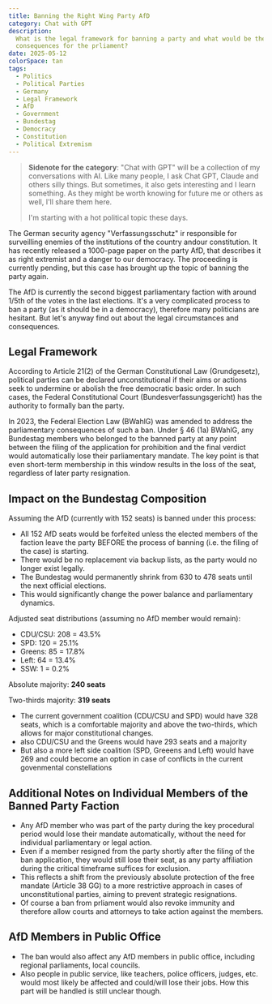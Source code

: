 ```yaml
---
title: Banning the Right Wing Party AfD
category: Chat with GPT
description:
  What is the legal framework for banning a party and what would be the
  consequences for the prliament?
date: 2025-05-12
colorSpace: tan
tags:
  - Politics
  - Political Parties
  - Germany
  - Legal Framework
  - AfD
  - Government
  - Bundestag
  - Democracy
  - Constitution
  - Political Extremism
---
```


> **Sidenote for the category**: "Chat with GPT" will be a collection of my
> conversations with AI. Like many people, I ask Chat GPT, Claude and others
> silly things. But sometimes, it also gets interesting and I learn something.
> As they might be worth knowing for future me or others as well, I'll share
> them here.
>
> I'm starting with a hot political topic these days.

The German security agency "Verfassungsschutz" ir responsible for surveilling
enemies of the institutions of the country andour constitution. It has recently
released a 1000-page paper on the party AfD, that describes it as right
extremist and a danger to our democracy. The proceeding is currently pending,
but this case has brought up the topic of banning the party again.

The AfD is currently the second biggest parliamentary faction with around 1/5th
of the votes in the last elections. It's a very complicated process to ban a
party (as it should be in a democracy), therefore many politicians are hesitant.
But let's anyway find out about the legal circumstances and consequences.

## Legal Framework

According to Article 21(2) of the German Constitutional Law (Grundgesetz),
political parties can be declared unconstitutional if their aims or actions seek
to undermine or abolish the free democratic basic order. In such cases, the
Federal Constitutional Court (Bundesverfassungsgericht) has the authority to
formally ban the party.

In 2023, the Federal Election Law (BWahlG) was amended to address the
parliamentary consequences of such a ban. Under § 46 (1a) BWahlG, any Bundestag
members who belonged to the banned party at any point between the filing of the
application for prohibition and the final verdict would automatically lose their
parliamentary mandate. The key point is that even short-term membership in this
window results in the loss of the seat, regardless of later party resignation.

## Impact on the Bundestag Composition

Assuming the AfD (currently with 152 seats) is banned under this process:

- All 152 AfD seats would be forfeited unless the elected members of the faction
  leave the party BEFORE the process of banning (i.e. the filing of the case) is
  starting.
- There would be no replacement via backup lists, as the party would no longer
  exist legally.
- The Bundestag would permanently shrink from 630 to 478 seats until the next
  official elections.
- This would significantly change the power balance and parliamentary dynamics.

Adjusted seat distributions (assuming no AfD member would remain):

- CDU/CSU: 208 = 43.5%
- SPD: 120 = 25.1%
- Greens: 85 = 17.8%
- Left: 64 = 13.4%
- SSW: 1 = 0.2%

Absolute majority: **240 seats**

Two-thirds majority: **319 seats**

- The current government coalition (CDU/CSU and SPD) would have 328 seats, which
  is a comfortable majority and above the two-thirds, which allows for major
  constitutional changes.
- also CDU/CSU and the Greens would have 293 seats and a majority
- But also a more left side coalition (SPD, Greeens and Left) would have 269 and
  could become an option in case of conflicts in the current govenmental
  constellations

## Additional Notes on Individual Members of the Banned Party Faction

- Any AfD member who was part of the party during the key procedural period
  would lose their mandate automatically, without the need for individual
  parliamentary or legal action.
- Even if a member resigned from the party shortly after the filing of the ban
  application, they would still lose their seat, as any party affiliation during
  the critical timeframe suffices for exclusion.
- This reflects a shift from the previously absolute protection of the free
  mandate (Article 38 GG) to a more restrictive approach in cases of
  unconstitutional parties, aiming to prevent strategic resignations.
- Of course a ban from prliament would also revoke immunity and therefore allow
  courts and attorneys to take action against the members.

## AfD Members in Public Office

- The ban would also affect any AfD members in public office, including regional
  parliaments, local councils.
- Also people in public service, like teachers, police officers, judges, etc.
  would most likely be affected and could/will lose their jobs. How this part
  will be handled is still unclear though.
